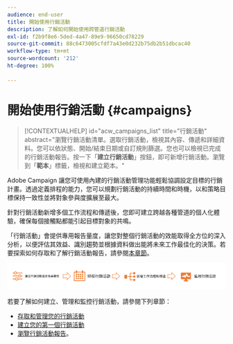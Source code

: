 ```yaml
---
audience: end-user
title: 開始使用行銷活動
description: 了解如何開始使用跨管道行銷活動
exl-id: f2b9f8e6-5ded-4a47-89e9-96650cd78229
source-git-commit: 88c6473005cfdf7a43e0d232b75db2b51dbcac40
workflow-type: tm+mt
source-wordcount: '212'
ht-degree: 100%

---
```



# 開始使用行銷活動 {#campaigns}

>[!CONTEXTUALHELP]
>id="acw_campaigns_list"
>title="行銷活動"
>abstract="瀏覽行銷活動清單。選取行銷活動，檢視其內容、傳遞和詳細資料。您可以依狀態、開始/結束日期或自訂規則篩選。您也可以檢視已完成的行銷活動報告。按一下「**建立行銷活動**」按鈕，即可新增行銷活動。瀏覽到「**範本**」標籤，檢視和建立範本。"


Adobe Campaign 讓您可使用內建的行銷活動管理功能輕鬆協調設定目標的行銷計畫。透過定義排程的能力，您可以規劃行銷活動的持續時間和時機，以和策略目標保持一致性並將對象參與度擴展至最大。

針對行銷活動新增多個工作流程和傳遞後，您即可建立跨越各種管道的個人化體驗，確保每個接觸點都能引起目標對象的共鳴。

「行銷活動」會提供專用報告量度，讓您對整個行銷活動的效能取得全方位的深入分析，以便評估其效益、識別趨勢並根據資料做出能將未來工作最佳化的決策。若要探索如何存取和了解行銷活動報告，請參閱[本章節](../reporting/campaign-reports.md)。

![行銷活動流程](assets/campaign-flow.png)

若要了解如何建立、管理和監控行銷活動，請參閱下列章節：

* [存取和管理您的行銷活動](manage-campaigns.md)
* [建立您的第一個行銷活動](create-campaigns.md)
* [瀏覽行銷活動報告](../reporting/campaign-reports.md)。


